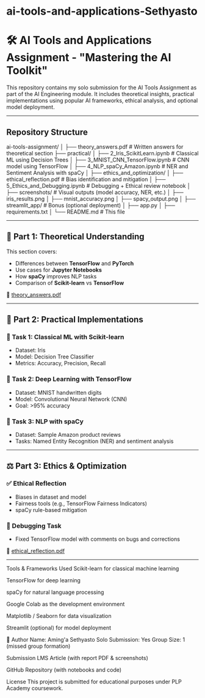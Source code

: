 # ai-tools-and-applications-Sethyasto
# 🛠️ AI Tools and Applications Assignment - "Mastering the AI Toolkit"

This repository contains my solo submission for the AI Tools Assignment as part of the AI Engineering module. It includes theoretical insights, practical implementations using popular AI frameworks, ethical analysis, and optional model deployment.

---

##  Repository Structure

ai-tools-assignment/
│
├── theory_answers.pdf # Written answers for theoretical section
├── practical/
│ ├── 2_Iris_ScikitLearn.ipynb # Classical ML using Decision Trees
│ ├── 3_MNIST_CNN_TensorFlow.ipynb # CNN model using TensorFlow
│ ├── 4_NLP_spaCy_Amazon.ipynb # NER and Sentiment Analysis with spaCy
│
├── ethics_and_optimization/
│ ├── ethical_reflection.pdf # Bias identification and mitigation
│ ├── 5_Ethics_and_Debugging.ipynb # Debugging + Ethical review notebook
│
├── screenshots/ # Visual outputs (model accuracy, NER, etc.)
│ ├── iris_results.png
│ ├── mnist_accuracy.png
│ ├── spacy_output.png
│
├── streamlit_app/ # Bonus (optional deployment)
│ ├── app.py
│ ├── requirements.txt
│
└── README.md # This file


---

## 📘 Part 1: Theoretical Understanding

This section covers:
- Differences between **TensorFlow** and **PyTorch**
- Use cases for **Jupyter Notebooks**
- How **spaCy** improves NLP tasks
- Comparison of **Scikit-learn** vs **TensorFlow**

📄 [theory_answers.pdf](./theory_answers.pdf)

---

## 🧠 Part 2: Practical Implementations

### 🔹 Task 1: Classical ML with Scikit-learn
- Dataset: Iris
- Model: Decision Tree Classifier
- Metrics: Accuracy, Precision, Recall

### 🔹 Task 2: Deep Learning with TensorFlow
- Dataset: MNIST handwritten digits
- Model: Convolutional Neural Network (CNN)
- Goal: >95% accuracy

### 🔹 Task 3: NLP with spaCy
- Dataset: Sample Amazon product reviews
- Tasks: Named Entity Recognition (NER) and sentiment analysis

---

## ⚖️ Part 3: Ethics & Optimization

### ✅ Ethical Reflection
- Biases in dataset and model
- Fairness tools (e.g., TensorFlow Fairness Indicators)
- spaCy rule-based mitigation

### 🔧 Debugging Task
- Fixed TensorFlow model with comments on bugs and corrections

📄 [ethical_reflection.pdf](./ethics_and_optimization/ethical_reflection.pdf)

---

Tools & Frameworks Used
Scikit-learn for classical machine learning

TensorFlow for deep learning

spaCy for natural language processing

Google Colab as the development environment

Matplotlib / Seaborn for data visualization

Streamlit (optional) for model deployment

📌 Author
Name: Aming'a Sethyasto
Solo Submission: Yes
Group Size: 1 (missed group formation)

 Submission
LMS Article (with report PDF & screenshots)

GitHub Repository (with notebooks and code)

License
This project is submitted for educational purposes under PLP Academy coursework.
